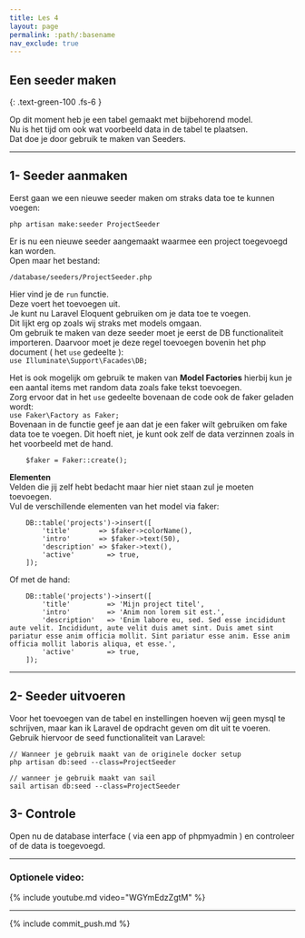 ```yaml
---
title: Les 4 
layout: page 
permalink: :path/:basename 
nav_exclude: true
---
```


## Een seeder maken
{: .text-green-100 .fs-6 }

Op dit moment heb je een tabel gemaakt met bijbehorend model.  
Nu is het tijd om ook wat voorbeeld data in de tabel te plaatsen.  
Dat doe je door gebruik te maken van Seeders.  

---
## 1- Seeder aanmaken
Eerst gaan we een nieuwe seeder maken om straks data toe te kunnen voegen:  
```shell
php artisan make:seeder ProjectSeeder
```

Er is nu een nieuwe seeder aangemaakt waarmee een project toegevoegd kan worden.  
Open maar het bestand: 
```
/database/seeders/ProjectSeeder.php
```

Hier vind je de `run` functie.  
Deze voert het toevoegen uit.  
Je kunt nu Laravel Eloquent gebruiken om je data toe te voegen.  
Dit lijkt erg op zoals wij straks met models omgaan.  
Om gebruik te maken van deze seeder moet je eerst de DB functionaliteit importeren. Daarvoor moet je deze regel toevoegen bovenin het php document ( het `use` gedeelte ):  
```use Illuminate\Support\Facades\DB;```

Het is ook mogelijk om gebruik te maken van **Model Factories** hierbij kun je een aantal items met random data zoals fake tekst toevoegen.  
Zorg ervoor dat in het `use` gedeelte bovenaan de code ook de faker geladen wordt:   
```use Faker\Factory as Faker; ```  
Bovenaan in de functie geef je aan dat je een faker wilt gebruiken om fake data toe te voegen. Dit hoeft niet, je kunt ook zelf de data verzinnen zoals in het voorbeeld met de hand.  
```shell
    $faker = Faker::create();
```

**Elementen**  
Velden die jij zelf hebt bedacht maar hier niet staan zul je moeten toevoegen.   
Vul de verschillende elementen van het model via faker:   
```shell
    DB::table('projects')->insert([
        'title'       => $faker->colorName(),
        'intro'       => $faker->text(50),
        'description' => $faker->text(),
        'active'        => true,
    ]);
```
Of met de hand:
```shell
    DB::table('projects')->insert([
        'title'         => 'Mijn project titel',
        'intro'         => 'Anim non lorem sit est.',
        'description'   => 'Enim labore eu, sed. Sed esse incididunt aute velit. Incididunt, aute velit duis amet sint. Duis amet sint pariatur esse anim officia mollit. Sint pariatur esse anim. Esse anim officia mollit laboris aliqua, et esse.',
        'active'        => true,
    ]);
```


---
## 2- Seeder uitvoeren
Voor het toevoegen van de tabel en instellingen hoeven wij geen mysql te schrijven, maar kan ik Laravel de opdracht geven om dit uit te voeren. 
Gebruik hiervoor de seed functionaliteit van Laravel:
```shell
// Wanneer je gebruik maakt van de originele docker setup
php artisan db:seed --class=ProjectSeeder
```
```shell
// wanneer je gebruik maakt van sail
sail artisan db:seed --class=ProjectSeeder
```

## 3- Controle  
Open nu de database interface ( via een app of phpmyadmin ) en controleer of de data is toegevoegd.   


---
### Optionele video:
{% include youtube.md video="WGYmEdzZgtM" %}

---

{% include commit_push.md %}


